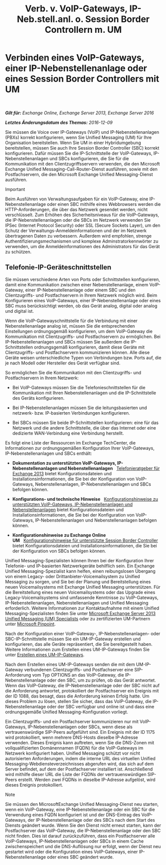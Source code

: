 ﻿---
title: 'Verb. v. VoIP-Gateways, IP-Neb.stell.anl. o. Session Border Controllern m. UM'
TOCTitle: Verbinden eines VoIP-Gateways, einer IP-Nebenstellenanlage oder eines Session Border Controllers mit UM
ms:assetid: a7cecf59-b93a-413b-bb88-29f2669ef2cf
ms:mtpsurl: https://technet.microsoft.com/de-de/library/Bb124084(v=EXCHG.150)
ms:contentKeyID: 50554889
ms.date: 04/24/2018
mtps_version: v=EXCHG.150
ms.translationtype: HT
---

# Verbinden eines VoIP-Gateways, einer IP-Nebenstellenanlage oder eines Session Border Controllers mit UM

 

_**Gilt für:** Exchange Online, Exchange Server 2013, Exchange Server 2016_

_**Letztes Änderungsdatum des Themas:** 2016-12-09_

Sie müssen die Voice over IP-Gateways (VoIP) und IP-Nebenstellenanlagen (PBXs) korrekt konfigurieren, wenn Sie Unified Messaging (UM) für Ihre Organisation bereitstellen. Wenn Sie UM in einer Hybridumgebung bereitstellen, müssen Sie auch Ihre Session Border Controller (SBC) korrekt konfigurieren. Dafür müssen Sie die IP-Schnittstelle der VoIP-Gateways, IP-Nebenstellenanlagen und SBCs konfigurieren, die Sie für die Kommunikation mit den Clientzugriffsservern verwenden, die den Microsoft Exchange Unified Messaging-Call-Router-Dienst ausführen, sowie mit den Postfachservern, die den Microsoft Exchange Unified Messaging-Dienst ausführen.


> [!IMPORTANT]
> Beim Ausführen von Verwaltungsaufgaben für ein VoIP-Gateway, eine IP-Nebenstellenanlage oder einen SBC mithilfe eines Webbrowsers werden die HTTP-Anforderungen, die über das Netzwerk gesendet werden, nicht verschlüsselt. Zum Erhöhen des Sicherheitsniveaus für die VoIP-Gateways, die IP-Nebenstellenanlagen oder die SBCs im Netzwerk verwenden Sie IPSec (Internet Protocol Security) oder SSL (Secure Sockets Layer), um den Schutz der Verwaltungs-Anmeldeinformationen und der im Netzwerk übertragenen Daten zu verbessern. Außerdem wird empfohlen, strenge Authentifizierungsmechanismen und komplexe Adminstratorkennwörter zu verwenden, um die Anmeldeinformationen des Administrators für das Gerät zu schützen.



## Telefonie-IP-Geräteschnittstellen

Sie müssen verschiedene Arten von Ports oder Schnittstellen konfigurieren, damit eine Kommunikation zwischen einer Nebenstellenanlage, einem VoIP-Gateway, einer IP-Nebenstellenanlage oder einem SBC und den Clientzugriffs- und Postfachservern in Ihrem Netzwerk möglich wird. Beim Konfigurieren eines VoIP-Gateways, einer IP-Nebenstellenanlage oder eines SBC muss berücksichtigt werden, ob das Gerät analog, digital oder analog und digital ist.

Wenn die VoIP-Gatewayschnittstelle für die Verbindung mit einer Nebenstellenanlage analog ist, müssen Sie die entsprechenden Einstellungen ordnungsgemäß konfigurieren, um dem VoIP-Gateway die Kommunikation mit Clientzugriffs- und Postfachservern zu ermöglichen. Bei IP-Nebenstellenanlagen und SBCs müssen Sie außerdem die IP-Schnittstellen ordnungsgemäß konfigurieren, damit diese Geräte mit Clientzugriffs- und Postfachservern kommunizieren können. Alle diese Geräte weisen unterschiedliche Typen von Verbindungen bzw. Ports auf, die je nach Modell oder Hersteller des Gerät verfügbar sind.

So ermöglichen Sie die Kommunikation mit den Clientzugriffs- und Postfachservern in Ihrem Netzwerk:

  - Bei VoIP-Gateways müssen Sie die Telefonieschnittstellen für die Kommunikation mit Ihren Nebenstellenanlagen und die IP-Schnittstelle des Geräts konfigurieren.

  - Bei IP-Nebenstellenanlagen müssen Sie die leitungsbasierten und netzwerk- bzw. IP-basierten Verbindungen konfigurieren.

  - Bei SBCs müssen Sie beide IP-Schnittstellen konfigurieren: eine für das Netzwerk und die andere Schnittstelle, die über das Internet oder eine dedizierte WAN-Verbindung eine Verbindung herstellt.

Es folgt eine Liste der Ressourcen im Exchange TechCenter, die Informationen zur ordnungsgemäßen Konfiguration Ihrer VoIP-Gateways, IP-Nebenstellenanlagen und SBCs enthält:

  - **Dokumentation zu unterstützten VoIP-Gateways, IP-Nebenstellenanlagen und Nebenstellenanlagen**   [Telefonieratgeber für Exchange 2013](https://review.docs.microsoft.com/de-de/exchange/voice-mail-unified-messaging/telephone-system-integration-with-um/telephony-advisor-for-exchange-2013) bietet Konfigurationsdateien und Installationsinformationen, die Sie bei der Konfiguration von VoIP-Gateways, Nebenstellenanlagen, IP-Nebenstellenanlagen und SBCs befolgen können.

  - **Konfigurations- und technische Hinweise**   [Konfigurationshinweise zu unterstützten VoIP-Gateways, IP-Nebenstellenanlagen und Nebenstellenanlagen](https://review.docs.microsoft.com/de-de/exchange/voice-mail-unified-messaging/set-up-client-voice-mail-features/protected-voice-mail-procedures) bietet Konfigurationsdateien und Installationsinformationen, die Sie bei der Konfiguration von VoIP-Gateways, IP-Nebenstellenanlagen und Nebenstellenanlagen befolgen können.

  - **Konfigurationshinweise zu Exchange Online UM**   [Konfigurationshinweise für unterstützte Session Border Controller](https://review.docs.microsoft.com/de-de/exchange/voice-mail-unified-messaging/telephone-system-integration-with-um/configuration-notes-for-session-border-controllers) bietet Konfigurationsdateien und Installationsinformationen, die Sie bei der Konfiguration von SBCs befolgen können.

Unified Messaging-Spezialisten können Ihnen bei der Konfiguration Ihrer Telefonie- und IP-basierten Netzwerkgeräte behilflich sein. Ein Exchange Unified Messaging-Spezialist kann helfen, einen reibungslosen Übergang von einem Legacy- oder Drittanbieter-Voicemailsystem zu Unified Messaging zu sorgen, und Sie bei der Planung und Bereitstellung eines neuen Voicemailsystems mit Exchange Unified Messaging unterstützen. Für die Bereitstellung eines neuen Voicemailsystems oder das Upgrade eines Legacy-Voicemailsystems sind umfassende Kenntnisse zu VoIP-Gateways, IP-Nebenstellenanlagen, Nebenstellenanlagen und Unified Messaging erforderlich. Weitere Informationen zur Kontaktaufnahme mit einem Unified Messaging-Spezialisten finden Sie unter [Microsoft Exchange Server 2013 Unified Messaging (UM) Specialists](https://go.microsoft.com/fwlink/p/?linkid=262708) oder zu zertifizierten UM-Partnern unter [Microsoft Pinpoint](https://go.microsoft.com/fwlink/p/?linkid=261951).

Nach der Konfiguration einer VoIP-Gateway-, IP-Nebenstellenanlagen- oder SBC-IP-Schnittstelle müssen Sie ein UM-IP-Gateway erstellen und konfigurieren, das alle Geräte repräsentiert, die Sie bereitgestellt haben. Weitere Informationen zum Erstellen eines UM-IP-Gateways finden Sie unter [Erstellen eines UM-IP-Gateways](https://review.docs.microsoft.com/de-de/exchange/voice-mail-unified-messaging/connect-voice-mail-system/create-um-ip-gateway).

Nach dem Erstellen eines UM-IP-Gateways senden die mit dem UM-IP-Gateway verbundenen Clientzugriffs- und Postfachserver eine SIP-Anforderung vom Typ OPTIONS an das VoIP-Gateway, die IP-Nebenstellenanlage oder den SBC, um zu prüfen, ob das Gerät antwortet. Wenn das VoIP-Gateway, die IP-Nebenstellenanlage oder der SBC nicht auf die Anforderung antwortet, protokolliert der Postfachserver ein Ereignis mit der ID 1088, das besagt, dass die Anforderung keinen Erfolg hatte. Um dieses Problem zu lösen, stellen Sie sicher, dass das VoIP-Gateway, die IP-Nebenstellenanlage oder der SBC verfügbar und online ist und dass eine ordnungsgemäße Unified Messaging-Konfiguration vorliegt.

Ein Clientzugriffs- und ein Postfachserver kommunizieren nur mit VoIP-Gateways, IP-Nebenstellenanlagen oder SBCs, wenn diese als vertrauenswürdige SIP-Peers aufgeführt sind. Ein Ereignis mit der ID 1175 wird protokolliert, wenn mehrere DNS-Hosts dieselbe IP-Adresse verwenden. Dieses Ereignis kann auftreten, wenn Sie die DNS-Zonen mit vollqualifizierten Domänennamen (FQDN) für die VoIP-Gateways im Netzwerk konfiguriert haben. Unified Messaging schützt vor nicht autorisierten Anforderungen, indem die interne URL des virtuellen Unified Messaging-Webdiensteverzeichnisses abgerufen wird, das sich auf dem Server befindet, auf dem der Postfachserver installiert ist. Anschließend wird mithilfe dieser URL die Liste der FQDNs der vertrauenswürdigen SIP-Peers erstellt. Werden zwei FQDNs in dieselbe IP-Adresse aufgelöst, wird dieses Ereignis protokolliert.


> [!NOTE]
> Sie müssen den MicrosoftExchange Unified Messaging-Dienst neu starten, wenn ein VoIP-Gateway, eine IP-Nebenstellenanlage oder ein SBC für die Verwendung eines FQDN konfiguriert ist und der DNS-Eintrag des VoIP-Gateways, der IP-Nebenstellenanlage oder des SBCs nach dem Start des Diensts geändert wurde. Wenn Sie den Dienst nicht erneut starten, kann der Postfachserver das VoIP-Gateway, die IP-Nebenstellenanlage oder den SBC nicht finden. Dies ist darauf zurückzuführen, dass ein Postfachserver alle VoIP-Gateways, IP-Nebenstellenanlagen oder SBCs in einem Cache zwischenspeichert und die DNS-Auflösung nur erfolgt, wenn der Dienst neu gestartet wird oder die Konfiguration eines VoIP-Gateways, einer IP-Nebenstellenanlage oder eines SBC geändert wurde.


